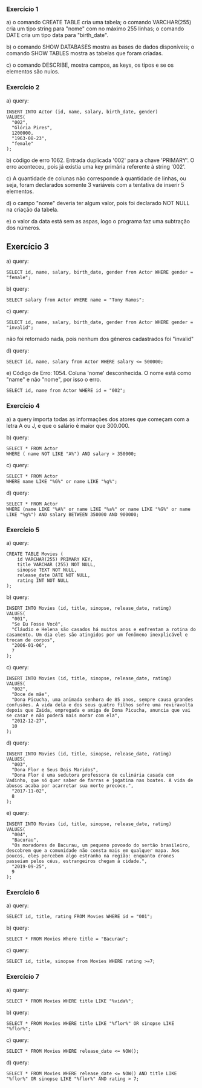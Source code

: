 ### Exercício 1

a) o comando CREATE TABLE cria uma tabela; o comando VARCHAR(255) cria um tipo string para "nome" com no máximo 255 linhas; o comando DATE cria um tipo data para "birth_date".

b) o comando SHOW DATABASES mostra as bases de dados disponíveis; o comando SHOW TABLES mostra as tabelas que foram criadas.

c) o comando DESCRIBE, mostra campos, as keys, os tipos e se os elementos são nulos.

### Exercício 2

a) query:

```
INSERT INTO Actor (id, name, salary, birth_date, gender)
VALUES(
  "002",
  "Glória Pires",
  1200000,
  "1963-08-23",
  "female"
);
```

b) código de erro 1062. Entrada duplicada '002' para a chave 'PRIMARY'. O erro aconteceu, pois já existia uma key primária referente à string '002'.

c) A quantidade de colunas não corresponde à quantidade de linhas, ou seja, foram declarados somente 3 variáveis com a tentativa de inserir 5 elementos.

d) o campo "nome" deveria ter algum valor, pois foi declarado NOT NULL na criação da tabela.

e) o valor da data está sem as aspas, logo o programa faz uma subtração dos números.

## Exercício 3

a) query:

```
SELECT id, name, salary, birth_date, gender from Actor WHERE gender = "female";
```

b) query:

```
SELECT salary from Actor WHERE name = "Tony Ramos";
```

c) query:

```
SELECT id, name, salary, birth_date, gender from Actor WHERE gender = "invalid";
```

não foi retornado nada, pois nenhum dos gêneros cadastrados foi "invalid"

d) query:

```
SELECT id, name, salary from Actor WHERE salary <= 500000;
```

e) Código de Erro: 1054. Coluna 'nome' desconhecida. O nome está como "name" e não "nome", por isso o erro.

```
SELECT id, name from Actor WHERE id = "002";
```

### Exercício 4

a) a query importa todas as informações dos atores que começam com a letra A ou J, e que o salário é maior que 300.000.

b) query:

```
SELECT * FROM Actor
WHERE ( name NOT LIKE "A%") AND salary > 350000;
```

c) query:

```
SELECT * FROM Actor
WHERE name LIKE "%G%" or name LIKE "%g%";
```

d) query:

```
SELECT * FROM Actor
WHERE (name LIKE "%A%" or name LIKE "%a%" or name LIKE "%G%" or name LIKE "%g%") AND salary BETWEEN 350000 AND 900000;
```

### Exercício 5

a) query:

```
CREATE TABLE Movies (
    id VARCHAR(255) PRIMARY KEY,
	title VARCHAR (255) NOT NULL,
    sinopse TEXT NOT NULL,
    release_date DATE NOT NULL,
    rating INT NOT NULL
);
```

b) query:

```
INSERT INTO Movies (id, title, sinopse, release_date, rating)
VALUES(
  "001",
  "Se Eu Fosse Você",
  "Cláudio e Helena são casados há muitos anos e enfrentam a rotina do casamento. Um dia eles são atingidos por um fenômeno inexplicável e trocam de corpos",
  "2006-01-06",
  7
);
```

c) query:

```
INSERT INTO Movies (id, title, sinopse, release_date, rating)
VALUES(
  "002",
  "Doce de mãe",
  "Dona Picucha, uma animada senhora de 85 anos, sempre causa grandes confusões. A vida dela e dos seus quatro filhos sofre uma reviravolta depois que Zaida, empregada e amiga de Dona Picucha, anuncia que vai se casar e não poderá mais morar com ela",
  "2012-12-27",
  10
);
```

d) query:

```
INSERT INTO Movies (id, title, sinopse, release_date, rating)
VALUES(
  "003",
  "Dona Flor e Seus Dois Maridos",
  "Dona Flor é uma sedutora professora de culinária casada com Vadinho, que só quer saber de farras e jogatina nas boates. A vida de abusos acaba por acarretar sua morte precoce.",
  "2017-11-02",
  8
);
```

e) query:

```
INSERT INTO Movies (id, title, sinopse, release_date, rating)
VALUES(
  "004",
  "Bacurau",
  "Os moradores de Bacurau, um pequeno povoado do sertão brasileiro, descobrem que a comunidade não consta mais em qualquer mapa. Aos poucos, eles percebem algo estranho na região: enquanto drones passeiam pelos céus, estrangeiros chegam à cidade.",
  "2019-09-25",
  9
);
```

### Exercício 6

a) query:

```
SELECT id, title, rating FROM Movies WHERE id = "001";
```

b) query:

```
SELECT * FROM Movies Where title = "Bacurau";
```

c) query:

```
SELECT id, title, sinopse from Movies WHERE rating >=7;
```

### Exercício 7

a) query:

```
SELECT * FROM Movies WHERE title LIKE "%vida%";
```

b) query:

```
SELECT * FROM Movies WHERE title LIKE "%flor%" OR sinopse LIKE "%flor%";
```

c) query:

```
SELECT * FROM Movies WHERE release_date <= NOW();
```

d) query:

```
SELECT * FROM Movies WHERE release_date <= NOW() AND title LIKE "%flor%" OR sinopse LIKE "%flor%" AND rating > 7;
```
